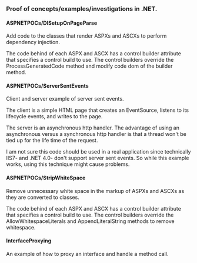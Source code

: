### Proof of concepts/examples/investigations in .NET.

#### ASPNETPOCs/DISetupOnPageParse
Add code to the classes that render ASPXs and ASCXs to perform dependency injection.

The code behind of each ASPX and ASCX has a control builder attribute that specifies a control build to use. The control builders override the ProcessGeneratedCode method and modify code dom of the builder method.

#### ASPNETPOCs/ServerSentEvents
Client and server example of server sent events.

The client is a simple HTML page that creates an EventSource, listens to its lifecycle events, and writes to the page.

The server is an asynchronous http handler. The advantage of using an asynchronous versus a synchronous http handler is that a thread won't be tied up for the life time of the request.

I am not sure this code should be used in a real application since technically IIS7- and .NET 4.0- don't support server sent events. So while this example works, using this technique might cause problems.

#### ASPNETPOCs/StripWhiteSpace
Remove unnecessary white space in the markup of ASPXs and ASCXs as they are converted to classes.

The code behind of each ASPX and ASCX has a control builder attribute that specifies a control build to use. The control builders override the AllowWhitespaceLiterals and AppendLiteralString methods to remove whitespace.

#### InterfaceProxying
An example of how to proxy an interface and handle a method call.